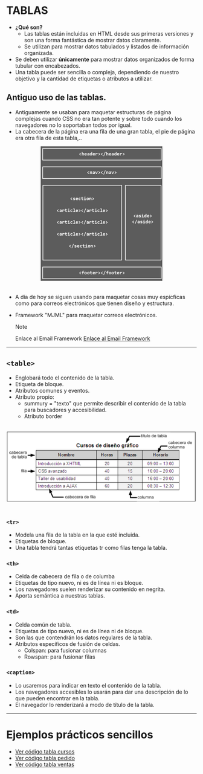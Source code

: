 # TABLAS

- **¿Qué son?**
    - Las tablas están incluidas en HTML desde sus primeras versiones y son una forma fantástica de mostrar datos claramente.
    - Se utilizan para mostrar datos tabulados y listados de información organizada.
- Se deben utilizar **únicamente** para mostrar datos organizados de forma tubular con encabezados.
- Una tabla puede ser sencilla o compleja, dependiendo de nuestro objetivo y la cantidad de etiquetas o atributos a utilizar.


## Antiguo uso de las tablas.
- Antiguamente se usaban para maquetar estructuras de página complejas cuando CSS no era tan potente y sobre todo cuando los navegadores no lo soportaban todos por igual.
- La cabecera de la página era una fila de una gran tabla, el pie de página era otra fila de esta tabla,..

<div style="text-align: center;">
  <img src="pagina_tabla.png"/>
</div>
<br>

- A día de hoy se siguen usando para maquetar cosas muy espícficas como para correos electrónicos que tienen diseño y estructura.

- Framework "MJML" para maquetar correos electrónicos.
    > [!note]
    > Enlace al Email Framework [Enlace al Email Framework](https://mjml.io/)

---
## `<table>`
- Englobará todo el contenido de la tabla.
- Etiqueta de bloque.
- Atributos comunes y eventos.
- Atributo propio: 
    - summury = "texto" que permite describir el contenido de la tabla para buscadores y accesibilidad.
    - Atributo border

<br>
<div style="text-align: center;">
  <img src="imagen_table.png"/>
</div>
<br>

### `<tr>`
- Modela una fila de la tabla en la que esté incluida.
- Etiquetas de bloque.
- Una tabla tendrá tantas etiquetas tr como filas tenga la tabla.

### `<th>`
- Celda de cabecera de fila o de columba
- Etiquetas de tipo nuevo, ni es de línea ni es bloque.
- Los navegadores suelen renderizar su contenido en negrita.
- Aporta semántica a nuestras tablas.

### `<td>`
- Celda común de tabla.
- Etiquetas de tipo nuevo, ni es de línea ni de bloque.
- Son las que contendrán los datos regulares de la tabla.
- Atributos específicos de fusión de celdas.
    - Colspan: para fusionar columnas
    - Rowspan: para fusionar filas

### `<caption>`
- Lo usaremos para indicar en texto el contenido de la tabla.
- Los navegadores accesibles lo usarán para dar una descripción de lo que pueden encontrar en la tabla.
- El navegador lo renderizará a modo de título de la tabla.

---
# Ejemplos prácticos sencillos
- [Ver código tabla cursos](tabla1_cursos.html)
- [Ver código tabla pedido](tabla2_pedido.html)
- [Ver código tabla ventas](tabla3_ventas.html)
